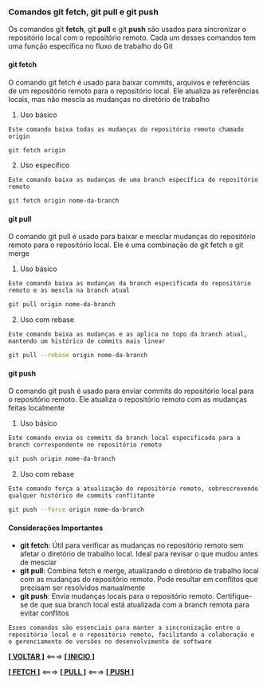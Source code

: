 ### Comandos git fetch, git pull e git push

Os comandos git **fetch**, git **pull** e git **push** são usados para sincronizar o repositório local com o repositório remoto. Cada um desses comandos tem uma função específica no fluxo de trabalho do Git

#### git fetch

O comando git fetch é usado para baixar commits, arquivos e referências de um repositório remoto para o repositório local. Ele atualiza as referências locais, mas não mescla as mudanças no diretório de trabalho

1. Uso básico

`Este comando baixa todas as mudanças do repositório remoto chamado origin`

~~~bash
git fetch origin
~~~

2. Uso específico

`Este comando baixa as mudanças de uma branch específica do repositório remoto`

~~~bash
git fetch origin nome-da-branch
~~~

#### git pull

O comando git pull é usado para baixar e mesclar mudanças do repositório remoto para o repositório local. Ele é uma combinação de git fetch e git merge

1. Uso básico

`Este comando baixa as mudanças da branch especificada do repositório remoto e as mescla na branch atual`

~~~bash
git pull origin nome-da-branch
~~~

2. Uso com rebase

`Este comando baixa as mudanças e as aplica no topo da branch atual, mantendo um histórico de commits mais linear`

~~~bash
git pull --rebase origin nome-da-branch
~~~

#### git push

O comando git push é usado para enviar commits do repositório local para o repositório remoto. Ele atualiza o repositório remoto com as mudanças feitas localmente

1. Uso básico

`Este comando envia os commits da branch local especificada para a branch correspondente no repositório remoto`

~~~bash
git push origin nome-da-branch
~~~

2. Uso com rebase

`Este comando força a atualização do repositório remoto, sobrescrevendo qualquer histórico de commits conflitante`

~~~bash
git push --force origin nome-da-branch
~~~

#### Considerações Importantes

- **git fetch**: Útil para verificar as mudanças no repositório remoto sem afetar o diretório de trabalho local. Ideal para revisar o que mudou antes de mesclar
- **git pull**: Combina fetch e merge, atualizando o diretório de trabalho local com as mudanças do repositório remoto. Pode resultar em conflitos que precisam ser resolvidos manualmente
- **git push**: Envia mudanças locais para o repositório remoto. Certifique-se de que sua branch local está atualizada com a branch remota para evitar conflitos

`Esses comandos são essenciais para manter a sincronização entre o repositório local e o repositório remoto, facilitando a colaboração e o gerenciamento de versões no desenvolvimento de software`

[**[ VOLTAR ]**](./comandos-git.md) <===> [**[ INICIO ]**](#comandos-git-fetch-git-pull-e-git-push)

[**[ FETCH ]**](#git-fetch) <===> [**[ PULL ]**](#git-pull) <===> [**[ PUSH ]**](#git-push)
